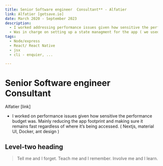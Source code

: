 ```yaml
---
title: Senior Software engineer  Consultant** - Alfatier
link: Alfatier [getsave.io]
date: March 2020 - September 2023
description: 
  - I worked addressing performance issues given how sensitive the performance budget was. Mainly reducing the app footprint and making sure it remains fast regardless of where it’s being accessed. ( Nextjs, material UI, Docker, ant design )
  - Was in charge on setting up a state managment for the app ( we used redux toolkit with typescript for this)
tags:
  - Node/express
  - React/ React Native
  - jsx
  - cli - enquier, ...

---
```


# Senior Software engineer  Consultant

Alfatier [link]

- I worked on performance issues given how sensitive the performance budget was. Mainly reducing the app footprint and making sure it remains fast regardless of where it’s being accessed. ( Nextjs, material UI, Docker, ant design )



## Level-two heading

> Tell me and I forget. Teach me and I remember. Involve me and I learn.

